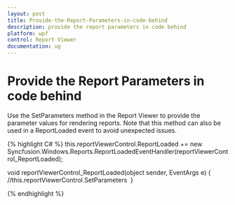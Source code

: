 ```yaml
---
layout: post
title: Provide-the-Report-Parameters-in-code-behind
description: provide the report parameters in code behind
platform: wpf
control: Report Viewer
documentation: ug
---
```


# Provide the Report Parameters in code behind

Use the SetParameters method in the Report Viewer to provide the parameter values for rendering reports. Note that this method can also be used in a ReportLoaded event to avoid unexpected issues.

{% highlight C# %}
this.reportViewerControl.ReportLoaded += new Syncfusion.Windows.Reports.ReportLoadedEventHandler(reportViewerControl_ReportLoaded);

void reportViewerControl_ReportLoaded(object sender, EventArgs e)
{
//this.reportViewerControl.SetParameters
 }

{% endhighlight %}

